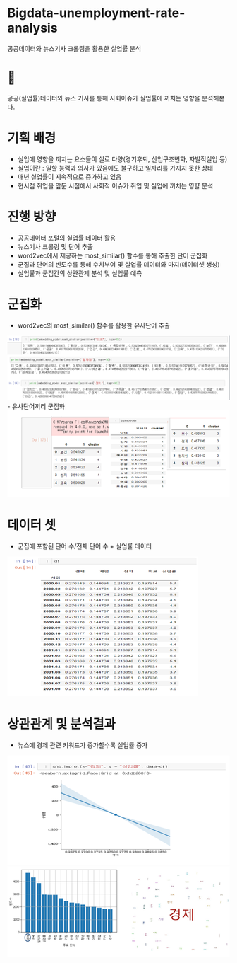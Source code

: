 # Bigdata-unemployment-rate-analysis
공공데이터와 뉴스기사 크롤링을 활용한 실업률 분석

# :runner: <br>
공공(실업률)데이터와 뉴스 기사를 통해 사회이슈가 실업률에 끼치는 영향을 분석해본다.

# 기획 배경
  - 실업에 영향을 끼치는 요소들이 실로 다양(경기후퇴, 산업구조변화, 자발적실업 등)
  - 실업이란 : 일할 능력과 의사가 있음에도 불구하고 일자리를 가지지 못한 상태
  - 매년 실업률이 지속적으로 증가하고 있음
  - 현시점 취업을 앞둔 시점에서 사회적 이슈가 취업 및 실업에 끼치는 영햘 분석
  
# 진행 방향
  - 공공데이터 포털의 실업률 데이터 활용
  - 뉴스기사 크롤링 및 단어 추출
  - word2vec에서 제공하는 most_similar() 함수를 통해 추출한 단어 군집화 
  - 군집과 단어의 빈도수를 통해 수치부여 및 실업률 데이터와 마지(데이터셋 생성)
  - 실업률과 군집간의 상관관계 분석 및 실업률 예측
  
# 군집화
  - word2vec의 most_similar() 함수를 활용한 유사단어 추출
<img src="./MD_imgs/clus1.PNG" alt="logo" style="zoom:60%;" />
  - 유사단어끼리 군집화
<img src="./MD_imgs/clus2.PNG" alt="logo" style="zoom:60%;" />


# 데이터 셋
  - 군집에 포함된 단어 수/전체 단어 수 + 실업률 데이터 
<img src="./MD_imgs/dataset.PNG" alt="logo" style="zoom:60%;" />


# 상관관계 및 분석결과
- 뉴스에 경제 관련 키워드가 증가할수록 실업률 증가
<img src="./MD_imgs/result1.PNG" alt="logo" style="zoom:60%;" />
<img src="./MD_imgs/result2.PNG" alt="logo" style="zoom:60%;" />

  




